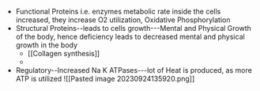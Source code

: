 - Functional Proteins i.e. enzymes metabolic rate inside the cells increased, they increase O2 utilization, Oxidative Phosphorylation
- Structural Proteins--leads to cells growth---Mental and Physical Growth of the body, hence deficiency leads to decreased mental and physical growth in the body
	- [[Collagen synthesis]]
	- 
- Regulatory--Increased Na K ATPases---lot of Heat is produced, as more ATP is utilized
![[Pasted image 20230924135920.png]]
